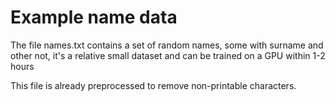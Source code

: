 # Example name data
The file names.txt contains a set of random names, some with surname and other not, it's a relative small dataset and can be trained on a GPU within 1-2 hours

This file is already preprocessed to remove non-printable characters.